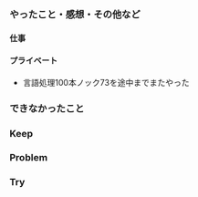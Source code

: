 ### やったこと・感想・その他など

#### 仕事


#### プライベート

- 言語処理100本ノック73を途中までまたやった

### できなかったこと


### Keep


### Problem 


### Try

